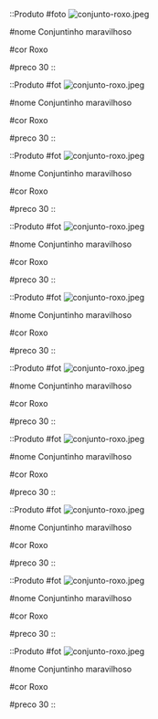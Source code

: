 ::Produto
#foto
![conjunto-roxo.jpeg](/conjunto-roxo.jpeg)

#nome
Conjuntinho maravilhoso

#cor
Roxo

#preco
30
::

::Produto
#fot
![conjunto-roxo.jpeg](/conjunto-roxo.jpeg)

#nome
Conjuntinho maravilhoso

#cor
Roxo

#preco
30
::

::Produto
#fot
![conjunto-roxo.jpeg](/conjunto-roxo.jpeg)

#nome
Conjuntinho maravilhoso

#cor
Roxo

#preco
30
::

::Produto
#fot
![conjunto-roxo.jpeg](/conjunto-roxo.jpeg)

#nome
Conjuntinho maravilhoso

#cor
Roxo

#preco
30
::

::Produto
#fot
![conjunto-roxo.jpeg](/conjunto-roxo.jpeg)

#nome
Conjuntinho maravilhoso

#cor
Roxo

#preco
30
::

::Produto
#fot
![conjunto-roxo.jpeg](/conjunto-roxo.jpeg)

#nome
Conjuntinho maravilhoso

#cor
Roxo

#preco
30
::

::Produto
#fot
![conjunto-roxo.jpeg](/conjunto-roxo.jpeg)

#nome
Conjuntinho maravilhoso

#cor
Roxo

#preco
30
::

::Produto
#fot
![conjunto-roxo.jpeg](/conjunto-roxo.jpeg)

#nome
Conjuntinho maravilhoso

#cor
Roxo

#preco
30
::

::Produto
#fot
![conjunto-roxo.jpeg](/conjunto-roxo.jpeg)

#nome
Conjuntinho maravilhoso

#cor
Roxo

#preco
30
::

::Produto
#fot
![conjunto-roxo.jpeg](/conjunto-roxo.jpeg)

#nome
Conjuntinho maravilhoso

#cor
Roxo

#preco
30
::